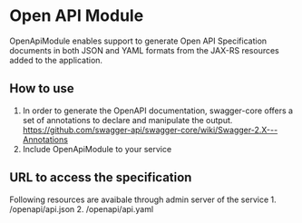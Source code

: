 # Open API Module
OpenApiModule enables support to generate Open API Specification documents in both JSON and YAML formats from the JAX-RS resources added to the application.

## How to use
   1. In order to generate the OpenAPI documentation, swagger-core offers a set of annotations to declare and manipulate the output.
        https://github.com/swagger-api/swagger-core/wiki/Swagger-2.X---Annotations
   2. Include OpenApiModule to your service

## URL to access the specification
Following resources are avaibale through admin server of the service
    1. /openapi/api.json
    2. /openapi/api.yaml